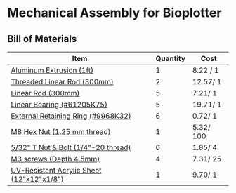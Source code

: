 # Mechanical Assembly for Bioplotter

## Bill of Materials

Item         | Quantity  | Cost
------------ | ----------|----------
[Aluminum Extrusion (1ft)](https://www.mcmaster.com/47065T107/) | 1 | 8.22 / 1
[Threaded Linear Rod (300mm)](https://www.mcmaster.com/1078N32/) | 2 | 12.57/ 1
[Linear Rod (300mm)](https://www.mcmaster.com/6112K44/) | 5 | 7.21/ 1
[Linear Bearing (#61205K75)](https://www.mcmaster.com/61205K75/) | 5 | 19.71/ 1
[External Retaining Ring (#9968K32)](https://www.mcmaster.com/9968K32/) | 6 | 0.72/ 1
[M8 Hex Nut (1.25 mm thread)](https://www.mcmaster.com/90592A022/) | 1 | 5.32/ 100
[5/32" T Nut & Bolt (1/4"-20 thread)](https://www.mcmaster.com/47065T139/) | 6 | 1.85/ 4
[M3 screws (Depth 4.5mm)](https://www.mcmaster.com/91251A059) | 4 | 7.31/ 25
[UV-Resistant Acrylic Sheet (12"x12"x1/8")](https://www.mcmaster.com/8560K239/) | 1 | 9.70/ 1
